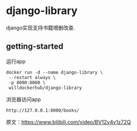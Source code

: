 # django-library

django实现支持书籍增删改查.

## getting-started

运行app
```
docker run -d --name django-library \
 --restart always \
 -p 8000:8000 \
 willdockerhub/django-library
 ```
 
 浏览器访问app
 ```
 http://127.0.0.1:8000/books/
 ```
 
 原文：https://www.bilibili.com/video/BV12y4y1z72Q
